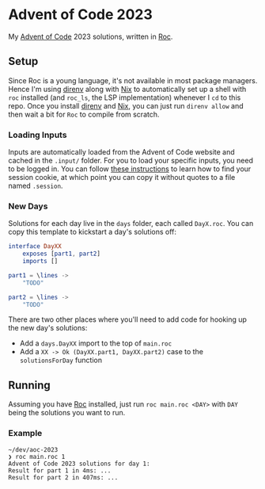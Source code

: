 Advent of Code 2023
===================

My [Advent of Code][aoc] 2023 solutions, written in [Roc][roc].

## Setup

Since Roc is a young language, it's not available in most package managers. Hence I'm using [direnv][direnv] along with [Nix][nix] to automatically set up a shell with `roc` installed (and `roc_ls`, the LSP implementation) whenever I `cd` to this repo. Once you install [direnv][direnv] and [Nix][nix], you can just run `direnv allow` and then wait a bit for `Roc` to compile from scratch.

### Loading Inputs

Inputs are automatically loaded from the Advent of Code website and cached in the `.input/` folder. For you to load your specific inputs, you need to be logged in. You can follow [these instructions][get-aoc-session] to learn how to find your session cookie, at which point you can copy it without quotes to a file named `.session`.

### New Days

Solutions for each day live in the `days` folder, each called `DayX.roc`. You can copy this template to kickstart a day's solutions off:

```elm
interface DayXX
    exposes [part1, part2]
    imports []

part1 = \lines ->
    "TODO"

part2 = \lines ->
    "TODO"
```

There are two other places where you'll need to add code for hooking up the new day's solutions:
- Add a `days.DayXX` import to the top of `main.roc`
- Add a `XX -> Ok (DayXX.part1, DayXX.part2)` case to the `solutionsForDay` function

## Running

Assuming you have [Roc][roc] installed, just run `roc main.roc <DAY>` with `DAY` being the solutions you want to run.

### Example

```
~/dev/aoc-2023
❯ roc main.roc 1
Advent of Code 2023 solutions for day 1:
Result for part 1 in 4ms: ...
Result for part 2 in 407ms: ...
```


[aoc]: https://adventofcode.com/
[roc]: https://www.roc-lang.org/
[direnv]: https://direnv.net
[nix]: https://nixos.org/
[get-aoc-session]: https://github.com/wimglenn/advent-of-code-wim/issues/1
